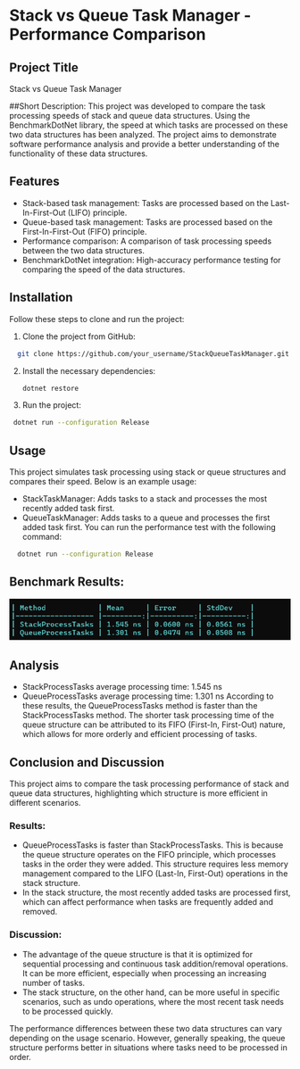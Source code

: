 # Stack vs Queue Task Manager - Performance Comparison
## Project Title
Stack vs Queue Task Manager

##Short Description:
This project was developed to compare the task processing speeds of stack and queue data structures. Using the BenchmarkDotNet library, the speed at which tasks are processed on these two data structures has been analyzed. The project aims to demonstrate software performance analysis and provide a better understanding of the functionality of these data structures.

## Features
- Stack-based task management: Tasks are processed based on the Last-In-First-Out (LIFO) principle.
- Queue-based task management: Tasks are processed based on the First-In-First-Out (FIFO) principle.
- Performance comparison: A comparison of task processing speeds between the two data structures.
- BenchmarkDotNet integration: High-accuracy performance testing for comparing the speed of the data structures.

## Installation
Follow these steps to clone and run the project:

1. Clone the project from GitHub:
  ```bash
    git clone https://github.com/your_username/StackQueueTaskManager.git
   ```

2. Install the necessary dependencies:
   ```bash
   dotnet restore
   ```

3. Run the project:
 ```bash
  dotnet run --configuration Release
  ```

## Usage
This project simulates task processing using stack or queue structures and compares their speed. Below is an example usage:

- StackTaskManager: Adds tasks to a stack and processes the most recently added task first.
- QueueTaskManager: Adds tasks to a queue and processes the first added task first.
You can run the performance test with the following command:
```bash
  dotnet run --configuration Release
```


## Benchmark Results: 
<img src="https://github.com/cemalsezer/StackQueueTaskManager/blob/master/img/result.png" />

## Analysis
- StackProcessTasks average processing time: 1.545 ns
- QueueProcessTasks average processing time: 1.301 ns
According to these results, the QueueProcessTasks method is faster than the StackProcessTasks method.
The shorter task processing time of the queue structure can be attributed to its FIFO (First-In, First-Out) nature, which allows for more orderly and efficient processing of tasks.


## Conclusion and Discussion
This project aims to compare the task processing performance of stack and queue data structures, highlighting which structure is more efficient in different scenarios.

### Results:
- QueueProcessTasks is faster than StackProcessTasks. This is because the queue structure operates on the FIFO principle, which processes tasks in the order they were added. This structure requires less memory management compared to the LIFO (Last-In, First-Out) operations in the stack structure.
- In the stack structure, the most recently added tasks are processed first, which can affect performance when tasks are frequently added and removed.
### Discussion:
- The advantage of the queue structure is that it is optimized for sequential processing and continuous task addition/removal operations. It can be more efficient, especially when processing an increasing number of tasks.
- The stack structure, on the other hand, can be more useful in specific scenarios, such as undo operations, where the most recent task needs to be processed quickly.


The performance differences between these two data structures can vary depending on the usage scenario. However, generally speaking, the queue structure performs better in situations where tasks need to be processed in order.
